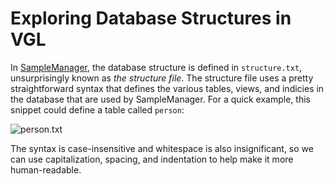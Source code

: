 # Exploring Database Structures in VGL

In [SampleManager](http://www.thermo.com/samplemanager), the database structure is defined in `structure.txt`, unsurprisingly known as _the structure file_.  The structure file uses a pretty straightforward syntax that defines the various tables, views, and indicies in the database that are used by SampleManager.  For a quick example, this snippet could define a table called `person`:

![person.txt](gist:4447646)

The syntax is case-insensitive and whitespace is also insignificant, so we can use capitalization, spacing, and indentation to help make it more human-readable.
